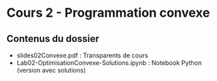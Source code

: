 # Cours 2 - Programmation convexe

## Contenus du dossier

- slides02Convexe.pdf : Transparents de cours
- Lab02-OptimisationConvexe-Solutions.ipynb : Notebook Python (version avec solutions)
